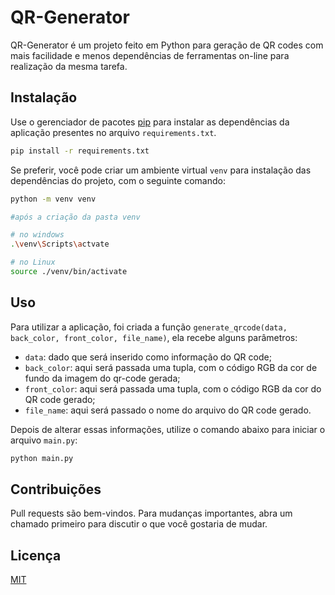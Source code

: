 # QR-Generator

QR-Generator é um projeto feito em Python para geração de QR codes com mais facilidade e menos dependências de ferramentas on-line para realização da mesma tarefa.

## Instalação

Use o gerenciador de pacotes [pip](https://pip.pypa.io/en/stable/) para instalar as dependências da aplicação presentes no arquivo ```requirements.txt```.

```bash
pip install -r requirements.txt
```

Se preferir, você pode criar um ambiente virtual ```venv``` para instalação das dependências do projeto, com o seguinte comando:

```bash
python -m venv venv

#após a criação da pasta venv

# no windows
.\venv\Scripts\actvate

# no Linux
source ./venv/bin/activate
```

## Uso

Para utilizar a aplicação, foi criada a função ```generate_qrcode(data, back_color, front_color, file_name)```, ela recebe alguns parâmetros:

- ```data```: dado que será inserido como informação do QR code;
- ```back_color```: aqui será passada uma tupla, com o código RGB da cor de fundo da imagem do qr-code gerada;
- ```front_color```: aqui será passada uma tupla, com o código RGB da cor do QR code gerado;
- ```file_name```: aqui será passado o nome do arquivo do QR code gerado.

Depois de alterar essas informações, utilize o comando abaixo para iniciar o arquivo ```main.py```:

```bash
python main.py
```

## Contribuições

Pull requests são bem-vindos. Para mudanças importantes, abra um chamado primeiro
para discutir o que você gostaria de mudar.


## Licença

[MIT](https://choosealicense.com/licenses/mit/)